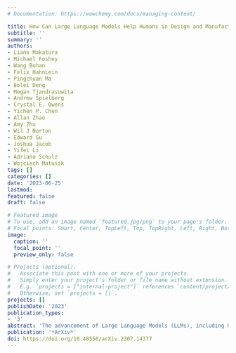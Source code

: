 ```yaml
---
# Documentation: https://wowchemy.com/docs/managing-content/

title: How Can Large Language Models Help Humans in Design and Manufacturing?
subtitle: ''
summary: ''
authors:
- Liane Makatura
- Michael Foshey
- Wang Bohan
- Felix HahnLein
- Pingchuan Ma
- Bolei Deng
- Megan Tjandrasuwita
- Andrew Spielberg
- Crystal E. Owens
- Yichen P. Chen
- Allan Zhao
- Amy Zhu
- Wil J Norton
- Edward Gu
- Joshua Jacob
- Yifei Li
- Adriana Schulz
- Wojciech Matusik
tags: []
categories: []
date: '2023-06-25'
lastmod: 
featured: false
draft: false

# Featured image
# To use, add an image named `featured.jpg/png` to your page's folder.
# Focal points: Smart, Center, TopLeft, Top, TopRight, Left, Right, BottomLeft, Bottom, BottomRight.
image:
  caption: ''
  focal_point: ''
  preview_only: false

# Projects (optional).
#   Associate this post with one or more of your projects.
#   Simply enter your project's folder or file name without extension.
#   E.g. `projects = ["internal-project"]` references `content/project/deep-learning/index.md`.
#   Otherwise, set `projects = []`.
projects: []
publishDate: '2023'
publication_types:
- '3'
abstract: 'The advancement of Large Language Models (LLMs), including GPT-4, provides exciting new opportunities for generative design. We investigate the application of this tool across the entire design and manufacturing workflow. Specifically, we scrutinize the utility of LLMs in tasks such as: converting a text-based prompt into a design specification, transforming a design into manufacturing instructions, producing a design space and design variations, computing the performance of a design, and searching for designs predicated on performance. Through a series of examples, we highlight both the benefits and the limitations of the current LLMs. By exposing these limitations, we aspire to catalyze the continued improvement and progression of these models.'
publication: '*ArXiv*'
doi: https://doi.org/10.48550/arXiv.2307.14377
---
```

